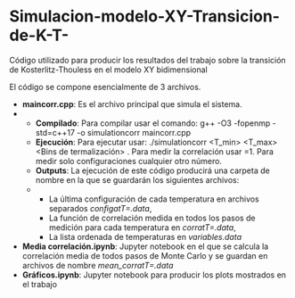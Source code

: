 # Simulacion-modelo-XY-Transicion-de-K-T-
Código utilizado para producir los resultados del trabajo sobre la transición de Kosterlitz-Thouless en el modelo XY bidimensional

El código se compone esencialmente de 3 archivos.
- **maincorr.cpp**: Es el archivo principal que simula el sistema.
-   - **Compilado**:  Para compilar usar el comando: g++ -O3 -fopenmp -std=c++17 -o simulationcorr maincorr.cpp 
    - **Ejecución**:  Para ejecutar usar: ./simulationcorr <L> <T_min> <T_max> <Pasos de T> <Repositorio> <Bins de termalización> <Bins de medida> <Modo>. Para medir la correlación usar <Modo>=1. Para medir solo configuraciones cualquier otro número.
    - **Outputs**:    La ejecución de este código producirá una carpeta de nombre <Repositorio> en la que se guardarán los siguientes archivos:
    -   - La última configuración de cada temperatura en archivos separados *configatT=<temperatura>.data*,
        - La función de correlación medida en todos los pasos de medición para cada temperatura en *corratT=<temperatura>.data*,
        - La lista ordenada de temperaturas en *variables.data*
- **Media correlación.ipynb**: Jupyter notebook en el que se calcula la correlación media de todos pasos de Monte Carlo y se guardan en archivos de nombre *mean_corratT=<temperatura>.data*
- **Gráficos.ipynb**: Jupyter notebook para producir los plots mostrados en el trabajo
